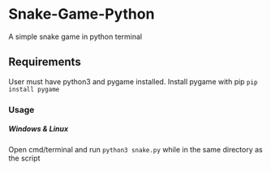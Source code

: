 # Snake-Game-Python
A simple snake game in python terminal

## Requirements
User must have python3 and pygame installed.
Install pygame with pip
`pip install pygame`

### Usage
##### Windows & Linux
Open cmd/terminal and run `python3 snake.py` while in the same directory as the script
